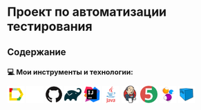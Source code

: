 ﻿# Проект по автоматизации тестирования
## Содержание

### 💻 Мои инструменты и технологии:

<p align="left">
<img align="center" src="readMe/Allure_Report.svg" height="40" width="40">
<img align="center" src="readMe/cropped-Group-5-1.svg" height="40" width="40">
<img align="center" src="readMe/github-original.svg" height="40" width="40">
<img align="center" src="readMe/gradle-original.svg" height="40" width="40">
<img align="center" src="readMe/intellij-original.svg" height="40" width="40">
<img align="center" src="readMe/java-original-wordmark.svg" height="40" width="40">
<img align="center" src="readMe/jenkins-original.svg" height="40" width="40">
<img align="center" src="readMe/junit-original.svg" height="40" width="40">
<img align="center" src="readMe/Selenide.svg" height="40" width="40">
<img align="center" src="readMe/Selenoid.svg" height="40" width="40">
</p>
